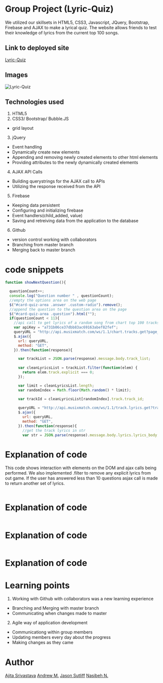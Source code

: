 <!-- Put the name of the project after the # -->
<!-- the # means h1  -->
# Group Project (Lyric-Quiz)

<!-- Put a description of what the project is -->
We utilized our skillsets in HTML5, CSS3, Javascript, JQuery, Bootstrap, Firebase 
and AJAX to make a lyrical quiz. The website allows friends to test their knowledge
of lyrics from the current top 100 songs. 

## Link to deployed site
<!-- make a link to the deployed site --> 
<!-- [What the user will see](the link to the deployed site) -->
[Lyric-Quiz](https://jsutliff.github.io/LyriQuiz/)

<!-- # Images
<!-- take a picture of the image and add it into the readme  -->
<!-- ![image title](path or link to image) -->
<!-- [screen shot of completed assignment](assets/images/screenShot.png) --> 
## Images
![Lyric-Quiz]()

## Technologies used
<!-- make a list of technology used -->
<!-- what you used for this web app, like html css -->
1. HTML5
2. CSS3/ Bootstrap/ Bubble.JS
  * grid layout
3. jQuery
  * Event handling
  * Dynamically create new elements
  * Appending and removing newly created elements to other html elements
  * Providing attributes to the newly dynamically created elements
4. AJAX API Calls
  * Building querystrings for the AJAX call to APIs
  * Utilizing the response received from the API
5. Firebase
  * Keeping data persistent
  * Configuring and initializing firebase 
  * Event handlers(child_added, value)
  * Saving and retreiving data from the application to the database
6. Github
  * version control working with collaborators
  * Branching from master branch
  * Merging back to master branch

<!-- 
1. First ordered list item
2. Another item
⋅⋅* Unordered sub-list. 
1. Actual numbers don't matter, just that it's a number
⋅⋅1. Ordered sub-list
4. And another item. 
-->


# code snippets
<!-- put snippets of code inside ``` ``` so it will look like code -->
<!-- if you want to put blockquotes use a > -->
<!------------JASON--------------------------------->
```javascript
function showNextQuestion(){

  questionCount++;
  console.log("Question number " , questionCount);
  //empty the options area on the web page
  $("#card-quiz-area .answer .custom-radio").remove();
  //append the question to the question area on the page
  $("#card-quiz-area .question").html("");
  if(questionCount < 11){
    //api call to get lyrics of a random song from chart top 100 tracks 
    var apiKey = "a731b06ce37dbb83ac69163abef82fef";
    queryURL = "http://api.musixmatch.com/ws/1.1/chart.tracks.get?page_size=100&f_has_lyrics=1&apikey=" + apiKey;
    $.ajax({
      url: queryURL,
      method: "GET",
    }).then(function(response){

      var trackList = JSON.parse(response).message.body.track_list;
                    
      var cleanLyricsList = trackList.filter(function(elem) {
        return elem.track.explicit === 0;
      });

      var limit = cleanLyricsList.length;
      var randomIndex = Math.floor(Math.random() * limit);
      
      var trackId = cleanLyricsList[randomIndex].track.track_id;

      queryURL = "http://api.musixmatch.com/ws/1.1/track.lyrics.get?track_id=" + trackId + "&apikey=" + apiKey;
      $.ajax({
        url: queryURL,
        method: "GET",
      }).then(function(response){
        //get the track lyrics in str
        var str = JSON.parse(response).message.body.lyrics.lyrics_body;

```
# Explanation of code
This code shows interaction with elements on the DOM and ajax calls being performed.
We also implemented .filter to remove any explicit lyrics from out game. If the user
has answered less than 10 questions asjax call is made to return another set of lyrics. 
<!----------------------------Jason-------------------------------------------->

<!------------ajita--------------------------------->
```javascript

```
# Explanation of code

<!----------------------------ajita-------------------------------------------->

<!------------Andrew--------------------------------->
```javascript

```
# Explanation of code

<!----------------------------Andrew-------------------------------------------->

<!------------nasib--------------------------------->
```javascript

```
# Explanation of code

<!----------------------------nasib-------------------------------------------->

# Learning points
<!-- Learning points where you would write what you thought was helpful -->
1. Working with Github with collaborators was a new learning experience
  * Branching and Merging with master branch
  * Communicating when changes made to master
2. Agile way of application development
  * Communicationg within group members
  * Updating members every day about the progress
  * Making changes as they came

# Author 
<!-- make a link to the deployed site and have your name as the link -->
[Ajita Srivastava](https://ajitas.github.io/Basic-Portfolio/)
[Andrew M.](https://andypants152.github.io/Responsive-Portfolio/)
[Jason Sutliff](https://jsutliff.github.io/Basic-Portfolio/)
[Nasibeh N.](https://nasibnia.github.io/Bootstrap-Portfolio/)
